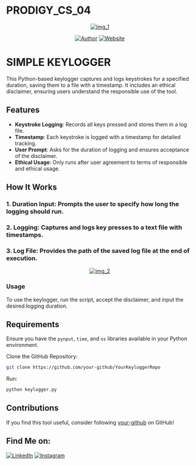 # PRODIGY_CS_04

<p align="center">
<a href="#"><img title="img_1" src="img_1.png"></a>
</p>
<p align="center">
<a href="https://github.com/your-github"><img title="Author" src="https://img.shields.io/badge/Author-YourName-yellow.svg?style=for-the-badge&logo=github"></a>
<a href="https://yourwebsite.dev/"><img title="Website" src="https://img.shields.io/badge/Website-YourWebsite-green.svg?style=for-the-badge&logo=sites"></a>
</p>

# SIMPLE KEYLOGGER

This Python-based keylogger captures and logs keystrokes for a specified duration, saving them to a file with a timestamp. It includes an ethical disclaimer, ensuring users understand the responsible use of the tool.

## Features

- **Keystroke Logging**: Records all keys pressed and stores them in a log file.
- **Timestamp**: Each keystroke is logged with a timestamp for detailed tracking.
- **User Prompt**: Asks for the duration of logging and ensures acceptance of the disclaimer.
- **Ethical Usage**: Only runs after user agreement to terms of responsible and ethical usage.

## How It Works
### 1. Duration Input: Prompts the user to specify how long the logging should run.
### 2. Logging: Captures and logs key presses to a text file with timestamps.
### 3. Log File: Provides the path of the saved log file at the end of execution.

<p align="center">
<a href="#"><img title="img_2" src="img_2.png"></a>
</p>

### Usage

To use the keylogger, run the script, accept the disclaimer, and input the desired logging duration.

## Requirements

Ensure you have the `pynput`, `time`, and `os` libraries available in your Python environment.

Clone the GitHub Repository:
```sh
git clone https://github.com/your-github/YourKeyloggerRepo
```
Run:
```sh
python keylogger.py
```

## Contributions

If you find this tool useful, consider following [your-github](https://github.com/your-github) on GitHub!

## Find Me on:
[![LinkedIn](https://img.shields.io/badge/LinkedIn-YourName-blue?style=for-the-badge&logo=LinkedIn)](https://www.linkedin.com/in/yourname)
[![Instagram](https://img.shields.io/badge/IG-%40yourusername-red?style=for-the-badge&logo=instagram)](https://www.instagram.com/yourusername/)
